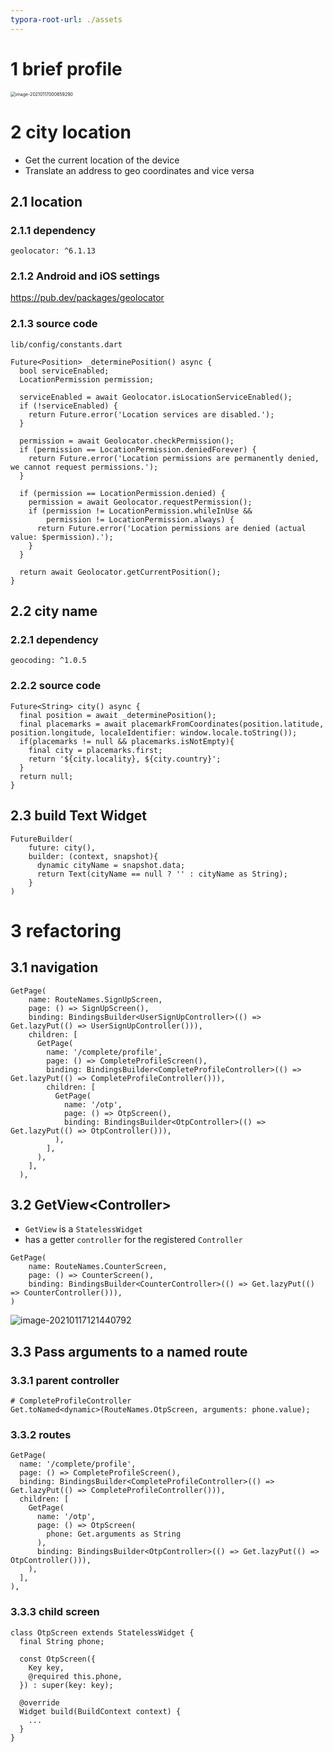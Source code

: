 ```yaml
---
typora-root-url: ./assets
---
```


# 1 brief profile

<img src="/image-20210117000659290.png" alt="image-20210117000659290" style="zoom:50%;" />

# 2 city location

- Get the current location of the device
- Translate an address to geo coordinates and vice versa

## 2.1 location

### 2.1.1 dependency

```
geolocator: ^6.1.13
```

### 2.1.2 Android and iOS settings

https://pub.dev/packages/geolocator

### 2.1.3 source code

`lib/config/constants.dart`

```
Future<Position> _determinePosition() async {
  bool serviceEnabled;
  LocationPermission permission;

  serviceEnabled = await Geolocator.isLocationServiceEnabled();
  if (!serviceEnabled) {
    return Future.error('Location services are disabled.');
  }

  permission = await Geolocator.checkPermission();
  if (permission == LocationPermission.deniedForever) {
    return Future.error('Location permissions are permanently denied, we cannot request permissions.');
  }

  if (permission == LocationPermission.denied) {
    permission = await Geolocator.requestPermission();
    if (permission != LocationPermission.whileInUse &&
        permission != LocationPermission.always) {
      return Future.error('Location permissions are denied (actual value: $permission).');
    }
  }

  return await Geolocator.getCurrentPosition();
}
```



## 2.2 city name

### 2.2.1 dependency

```
geocoding: ^1.0.5
```

### 2.2.2  source code

```
Future<String> city() async {
  final position = await _determinePosition();
  final placemarks = await placemarkFromCoordinates(position.latitude, position.longitude, localeIdentifier: window.locale.toString());
  if(placemarks != null && placemarks.isNotEmpty){
    final city = placemarks.first;
    return '${city.locality}, ${city.country}';
  }
  return null;
}
```

## 2.3 build Text Widget

```
FutureBuilder(
    future: city(),
    builder: (context, snapshot){
      dynamic cityName = snapshot.data;
      return Text(cityName == null ? '' : cityName as String);
    }
)
```

# 3 refactoring

## 3.1 navigation

```
GetPage(
    name: RouteNames.SignUpScreen,
    page: () => SignUpScreen(),
    binding: BindingsBuilder<UserSignUpController>(() => Get.lazyPut(() => UserSignUpController())),
    children: [
      GetPage(
        name: '/complete/profile',
        page: () => CompleteProfileScreen(),
        binding: BindingsBuilder<CompleteProfileController>(() => Get.lazyPut(() => CompleteProfileController())),
        children: [
          GetPage(
            name: '/otp',
            page: () => OtpScreen(),
            binding: BindingsBuilder<OtpController>(() => Get.lazyPut(() => OtpController())),
          ),
        ],
      ),
    ],
  ),
```

## 3.2 GetView\<Controller\>

- `GetView` is a `StatelessWidget`
- has a getter `controller` for the registered `Controller`

```
GetPage(
    name: RouteNames.CounterScreen,
    page: () => CounterScreen(),
    binding: BindingsBuilder<CounterController>(() => Get.lazyPut(() => CounterController())),
)
```

![image-20210117121440792](/image-20210117121440792.png)

## 3.3 Pass arguments to a named route

### 3.3.1 parent controller

```
# CompleteProfileController
Get.toNamed<dynamic>(RouteNames.OtpScreen, arguments: phone.value);
```

### 3.3.2 routes

```
GetPage(
  name: '/complete/profile',
  page: () => CompleteProfileScreen(),
  binding: BindingsBuilder<CompleteProfileController>(() => Get.lazyPut(() => CompleteProfileController())),
  children: [
    GetPage(
      name: '/otp',
      page: () => OtpScreen(
        phone: Get.arguments as String
      ),
      binding: BindingsBuilder<OtpController>(() => Get.lazyPut(() => OtpController())),
    ),
  ],
),
```

### 3.3.3 child screen

```
class OtpScreen extends StatelessWidget {
  final String phone;

  const OtpScreen({
    Key key,
    @required this.phone,
  }) : super(key: key);
  
  @override
  Widget build(BuildContext context) {
    ...
  }
}
```





